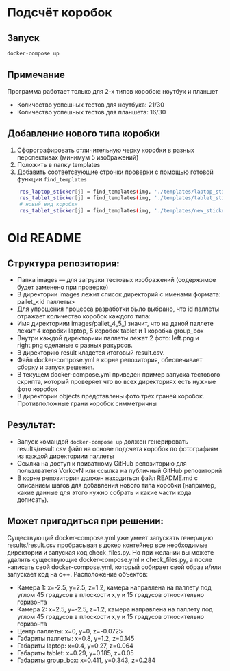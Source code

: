 
# Подсчёт коробок
## Запуск
```sh
docker-compose up
```

## Примечание
Программа работает только для 2-х типов коробок: ноутбук и планшет
- Количество успешных тестов для ноутбука: 21/30
- Количество успешных тестов для планшета: 16/30

## Добавление нового типа коробки
1. Сфорографировать отличительную черку коробки в разных перспективах (минимум 5 изображений)
2. Положить в папку templates
3. Добавить соответсвующие строчки проверки с помощью готовой функции `find_templates`
```sh
    res_laptop_sticker[j] = find_templates(img, './templates/laptop_sticker', 0.75, (255, 0, 0))
    res_tablet_sticker[j] = find_templates(img, './templates/tablet_sticker', 0.75, (255, 0, 0))
    # новый вид коробки
    res_tablet_sticker[j] = find_templates(img, './templates/new_sticker', 0.88, (255, 0, 0))
```


# Old README
## Структура репозитория:
* Папка images — для загрузки тестовых изображений (содержимое будет заменено при проверке) 
* В директории images лежит список директорий с именами формата: pallet_<id паллеты>
* Для упрощения процесса разработки было выбрано, что id паллеты отражает количество коробок каждого типа:
* Имя директориии images/pallet_4_5_1 значит, что на даной паллете лежит 4 коробки laptop, 5 коробок tablet и 1 коробка group_box
* Внутри каждой директориии паллеты лежат 2 фото: left.png и right.png сделаные с разных ракурсов.
* В директорию result кладется итоговый result.csv.
* Файл docker-compose.yml в корне репозитория, обеспечивает сборку и запуск решения.
* В текущем docker-compose.yml приведен пример запуска тестового скрипта, который проверяет что во всех директориях есть нужные фото коробок
* В директории objects представлены фото трех граней коробок. Противположные грани коробок симметричны

## Результат:
* Запуск командой `docker-compose up` должен генерировать results/result.csv файл на основе подсчета коробок по фотографиям из каждой директориии паллеты
* Ссылка на доступ к приватному GitHub репозиторию для пользлвателя VorkovN или ссылка на публичный GitHub репозиторий
* В корне репозитория должен находиться файл README.md с описанием шагов для добавления нового типа коробки (например, какие данные для этого нужно собрать и какие части кода дописать).

## Может пригодиться при решении:
Существующий docker-compose.yml уже умеет запускать генерацию results/result.csv пробрасывая в докер контейнер все необходимые директории и запуская код check_files.py.
Но при желании вы можете удалить существующие docker-compose.yml и check_files.py, а после написать свой docker-compose.yml, который собирает свой образ и/или запускает код на с++.
Расположение объектов:
* Камера 1: x=-2.5, y=2.5, z=1.2, камера направлена на паллету под углом 45 градусов в плоскости x,y и 15 градусов относительно горизонта
* Камера 2: x=2.5, y=-2.5, z=1.2, камера направлена на паллету под углом 45 градусов в плоскости x,y и 15 градусов относительно горизонта
* Центр паллеты: x=0, y=0, z=-0.0725
* Габариты паллеты: x=0.8, y=1.2, z=0.145
* Габариты laptop: x=0.4, y=0.27, z=0.064
* Габариты tablet: x=0.29, y=0.185, z=0.05
* Габариты group_box: x=0.411, y=0.343, z=0.284
